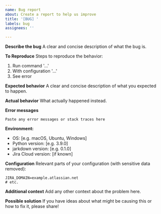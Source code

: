 ```yaml
---
name: Bug report
about: Create a report to help us improve
title: '[BUG] '
labels: bug
assignees: ''

---
```


**Describe the bug**
A clear and concise description of what the bug is.

**To Reproduce**
Steps to reproduce the behavior:
1. Run command '...'
2. With configuration '...'
3. See error

**Expected behavior**
A clear and concise description of what you expected to happen.

**Actual behavior**
What actually happened instead.

**Error messages**
```
Paste any error messages or stack traces here
```

**Environment:**
 - OS: [e.g. macOS, Ubuntu, Windows]
 - Python version: [e.g. 3.9.0]
 - jarkdown version: [e.g. 0.1.0]
 - Jira Cloud version: [if known]

**Configuration**
Relevant parts of your configuration (with sensitive data removed):
```
JIRA_DOMAIN=example.atlassian.net
# etc.
```

**Additional context**
Add any other context about the problem here.

**Possible solution**
If you have ideas about what might be causing this or how to fix it, please share!
